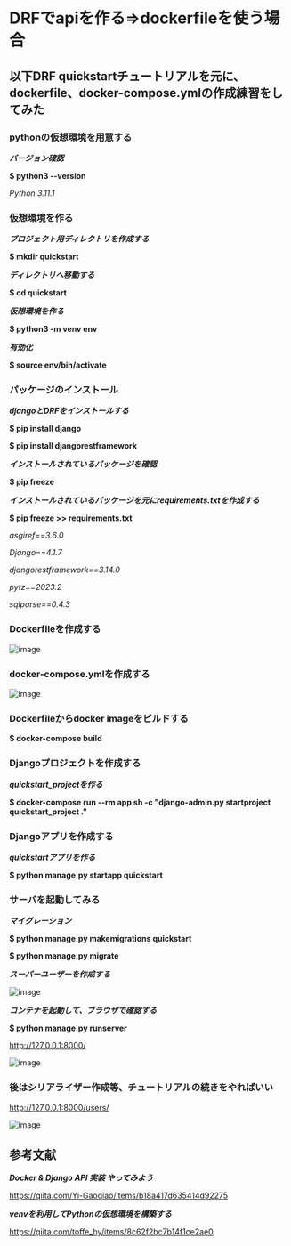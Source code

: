 # DRFでapiを作る=>dockerfileを使う場合
  
## 以下DRF quickstartチュートリアルを元に、dockerfile、docker-compose.ymlの作成練習をしてみた
  
### pythonの仮想環境を用意する

***バージョン確認***

**$ python3 --version**

_Python 3.11.1_

### 仮想環境を作る

***プロジェクト用ディレクトリを作成する***

**$ mkdir quickstart**

***ディレクトリへ移動する***

**$ cd quickstart**

***仮想環境を作る***

**$ python3 -m venv env**

***有効化***

**$ source env/bin/activate**

### パッケージのインストール

***djangoとDRFをインストールする***

**$ pip install django**

**$ pip install djangorestframework**

***インストールされているパッケージを確認***

**$ pip freeze**

***インストールされているパッケージを元にrequirements.txtを作成する***

**$ pip freeze >> requirements.txt**

_asgiref==3.6.0_

_Django==4.1.7_

_djangorestframework==3.14.0_

_pytz==2023.2_

_sqlparse==0.4.3_

### Dockerfileを作成する

![image](https://user-images.githubusercontent.com/110072224/228450540-b60d033b-bfbc-424f-bd17-27b39b878e14.png)

### docker-compose.ymlを作成する
![image](https://user-images.githubusercontent.com/110072224/228450364-339138e4-58ea-4285-b1ff-438a6f9f6982.png)

### Dockerfileからdocker imageをビルドする

**$ docker-compose build**

### Djangoプロジェクトを作成する

***quickstart_projectを作る***

**$ docker-compose run --rm app sh -c "django-admin.py startproject quickstart_project ."**

### Djangoアプリを作成する

***quickstartアプリを作る***

**$ python manage.py startapp quickstart**

### サーバを起動してみる

***マイグレーション***

**$ python manage.py makemigrations quickstart**

**$ python manage.py migrate**

***スーパーユーザーを作成する***

![image](https://user-images.githubusercontent.com/110072224/228453968-91413d31-e529-445a-9735-9abc148cfeb8.png)

***コンテナを起動して、ブラウザで確認する***

**$ python manage.py runserver**

http://127.0.0.1:8000/

![image](https://user-images.githubusercontent.com/110072224/228455366-1cf68665-d3c3-4eb9-a9a0-afcf04553dfd.png)

### 後はシリアライザー作成等、チュートリアルの続きをやればいい 

http://127.0.0.1:8000/users/

![image](https://user-images.githubusercontent.com/110072224/228455224-e5410503-9cb4-4d62-b4b1-b9181310666c.png)


## 参考文献

***Docker & Django API 実装 やってみよう***

https://qiita.com/Yi-Gaoqiao/items/b18a417d635414d92275

***venvを利用してPythonの仮想環境を構築する***

https://qiita.com/toffe_hy/items/8c62f2bc7b14f1ce2ae0


